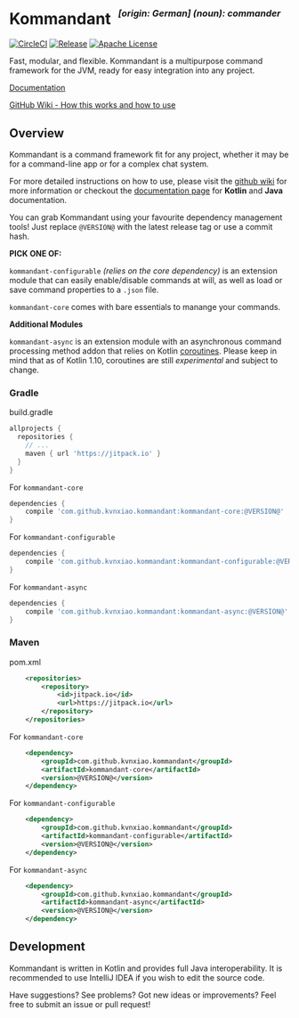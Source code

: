 <h1>Kommandant &nbsp;<sup><sup><sub><i>[origin: German] (noun): commander</i></sub></sup></sup></h1>

[![CircleCI](https://circleci.com/gh/kvnxiao/kommandant/tree/master.svg?style=shield)](https://circleci.com/gh/kvnxiao/kommandant/tree/master)
[![Release](https://jitpack.io/v/kvnxiao/kommandant.svg)](https://jitpack.io/#kvnxiao/kommandant)
[![Apache License](https://img.shields.io/badge/license-Apache%20License%202.0-blue.svg)](http://www.apache.org/licenses/LICENSE-2.0)

Fast, modular, and flexible. Kommandant is a multipurpose command framework for the JVM, ready for easy integration into any project.

[Documentation](https://kvnxiao.github.io/kommandant/)

[GitHub Wiki - How this works and how to use](https://github.com/kvnxiao/kommandant/wiki)

## Overview

Kommandant is a command framework fit for any project, whether it may be for a command-line app or for a complex chat system.

For more detailed instructions on how to use, please visit the [github wiki](https://github.com/kvnxiao/kommandant/wiki) for more information or checkout the [documentation page](https://kvnxiao.github.io/kommandant/) for **Kotlin** and **Java** documentation.

You can grab Kommandant using your favourite dependency management tools! Just replace `@VERSION@` with the latest release tag or use a commit hash.

**PICK ONE OF:**

`kommandant-configurable` *(relies on the core dependency)* is an extension module that can easily enable/disable commands at will, as well as load or save command properties to a `.json` file.

`kommandant-core` comes with bare essentials to manange your commands.

**Additional Modules**

`kommandant-async` is an extension module with an asynchronous command processing method addon that relies on Kotlin [coroutines](https://github.com/Kotlin/kotlin-coroutines/blob/master/kotlin-coroutines-informal.md). Please keep in mind that as of Kotlin 1.10, coroutines are still _experimental_ and subject to change.


### Gradle

build.gradle
```gradle
allprojects {
  repositories {
    // ...
    maven { url 'https://jitpack.io' }
  }
}
```

For `kommandant-core`
```gradle
dependencies {
    compile 'com.github.kvnxiao.kommandant:kommandant-core:@VERSION@'
}
```

For `kommandant-configurable`
```gradle
dependencies {
    compile 'com.github.kvnxiao.kommandant:kommandant-configurable:@VERSION@'
}
```

For `kommandant-async`
```gradle
dependencies {
    compile 'com.github.kvnxiao.kommandant:kommandant-async:@VERSION@'
}
```

### Maven

pom.xml
```xml
	<repositories>
		<repository>
		    <id>jitpack.io</id>
		    <url>https://jitpack.io</url>
		</repository>
	</repositories>
```

For `kommandant-core`
```xml
	<dependency>
	    <groupId>com.github.kvnxiao.kommandant</groupId>
	    <artifactId>kommandant-core</artifactId>
	    <version>@VERSION@</version>
	</dependency>
```

For `kommandant-configurable`
```xml
	<dependency>
	    <groupId>com.github.kvnxiao.kommandant</groupId>
	    <artifactId>kommandant-configurable</artifactId>
	    <version>@VERSION@</version>
	</dependency>
```

For `kommandant-async`
```xml
	<dependency>
	    <groupId>com.github.kvnxiao.kommandant</groupId>
	    <artifactId>kommandant-async</artifactId>
	    <version>@VERSION@</version>
	</dependency>
```

## Development

Kommandant is written in Kotlin and provides full Java interoperability. It is recommended to use IntelliJ IDEA if you wish to edit the source code.

Have suggestions? See problems? Got new ideas or improvements? Feel free to submit an issue or pull request!
